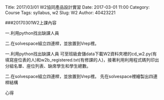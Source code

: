 Title: 2017/03/01 W2協同產品設計實習
Date: 2017-03-01 11:00
Category: Course
Tags: syllabus, w2
Slug: W2
Author: 40423221

###20170301W2上課內容

一.利用python找出缺課人員

二.在solvespace組立四連桿，並放置到Vrep裡。

<!-- PELICAN_END_SUMMARY -->

一.利用python找出缺課人員
可至班級倉儲data下載W2資料夾裡的cd_w2.py(有填寫座位表的人)和w2b_registered.txt(有修課的人)，接著利用利用程式碼列印出分組名單、座位列表、缺席學生和學生總數。

二.在solvespace組立四連桿，並放置到Vrep裡。
先在solvespace裡繪製出四連桿結構

心得
